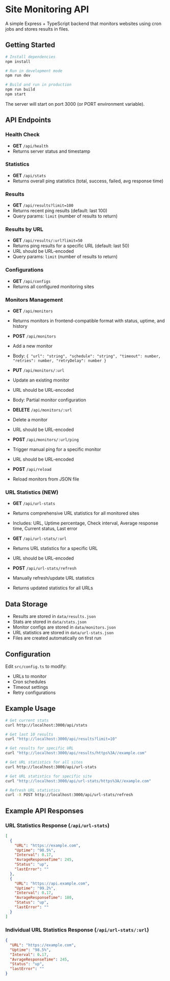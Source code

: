 # Site Monitoring API

A simple Express + TypeScript backend that monitors websites using cron jobs and stores results in files.

## Getting Started

```bash
# Install dependencies
npm install

# Run in development mode
npm run dev

# Build and run in production
npm run build
npm start
```

The server will start on port 3000 (or PORT environment variable).

## API Endpoints

### Health Check
- **GET** `/api/health`
- Returns server status and timestamp

### Statistics
- **GET** `/api/stats`
- Returns overall ping statistics (total, success, failed, avg response time)

### Results
- **GET** `/api/results?limit=100`
- Returns recent ping results (default: last 100)
- Query params: `limit` (number of results to return)

### Results by URL
- **GET** `/api/results/:url?limit=50`
- Returns ping results for a specific URL (default: last 50)
- URL should be URL-encoded
- Query params: `limit` (number of results to return)

### Configurations
- **GET** `/api/configs`
- Returns all configured monitoring sites

### Monitors Management
- **GET** `/api/monitors`
- Returns monitors in frontend-compatible format with status, uptime, and history

- **POST** `/api/monitors`
- Add a new monitor
- Body: `{ "url": "string", "schedule": "string", "timeout": number, "retries": number, "retryDelay": number }`

- **PUT** `/api/monitors/:url`
- Update an existing monitor
- URL should be URL-encoded
- Body: Partial monitor configuration

- **DELETE** `/api/monitors/:url`
- Delete a monitor
- URL should be URL-encoded

- **POST** `/api/monitors/:url/ping`
- Trigger manual ping for a specific monitor
- URL should be URL-encoded

- **POST** `/api/reload`
- Reload monitors from JSON file

### URL Statistics (NEW)
- **GET** `/api/url-stats`
- Returns comprehensive URL statistics for all monitored sites
- Includes: URL, Uptime percentage, Check interval, Average response time, Current status, Last error

- **GET** `/api/url-stats/:url`
- Returns URL statistics for a specific URL
- URL should be URL-encoded

- **POST** `/api/url-stats/refresh`
- Manually refresh/update URL statistics
- Returns updated statistics for all URLs

## Data Storage

- Results are stored in `data/results.json`
- Stats are stored in `data/stats.json`
- Monitor configs are stored in `data/monitors.json`
- URL statistics are stored in `data/url-stats.json`
- Files are created automatically on first run

## Configuration

Edit `src/config.ts` to modify:
- URLs to monitor
- Cron schedules
- Timeout settings
- Retry configurations

## Example Usage

```bash
# Get current stats
curl http://localhost:3000/api/stats

# Get last 10 results
curl "http://localhost:3000/api/results?limit=10"

# Get results for specific URL
curl "http://localhost:3000/api/results/https%3A//example.com"

# Get URL statistics for all sites
curl http://localhost:3000/api/url-stats

# Get URL statistics for specific site
curl "http://localhost:3000/api/url-stats/https%3A//example.com"

# Refresh URL statistics
curl -X POST http://localhost:3000/api/url-stats/refresh
```

## Example API Responses

### URL Statistics Response (`/api/url-stats`)
```json
[
  {
    "URL": "https://example.com",
    "Uptime": "98.5%",
    "Interval": 0.17,
    "AvrageResponseTime": 245,
    "Status": "up",
    "lastError": ""
  },
  {
    "URL": "https://api.example.com",
    "Uptime": "99.2%",
    "Interval": 0.17,
    "AvrageResponseTime": 180,
    "Status": "up",
    "lastError": ""
  }
]
```

### Individual URL Statistics Response (`/api/url-stats/:url`)
```json
{
  "URL": "https://example.com",
  "Uptime": "98.5%",
  "Interval": 0.17,
  "AvrageResponseTime": 245,
  "Status": "up",
  "lastError": ""
}
```
